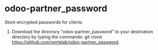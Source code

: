# odoo-partner_password
Store encrypted passwords for clients

1. Download the directory "odoo-partner_password" to your destination directory by typing the commando: git clone https://github.com/vertelab/odoo-partner_password.
